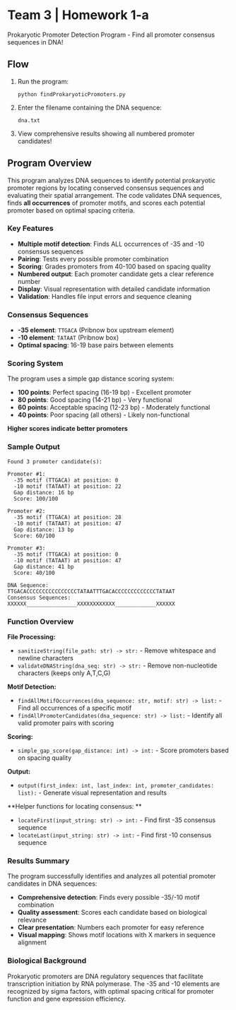 # Team 3 | Homework 1-a
Prokaryotic Promoter Detection Program - Find all promoter consensus sequences in DNA!

## Flow
1. Run the program:
   ```
   python findProkaryoticPromoters.py
   ```
2. Enter the filename containing the DNA sequence:
   ```
   dna.txt
   ```
3. View comprehensive results showing all numbered promoter candidates!

## Program Overview
This program analyzes DNA sequences to identify potential prokaryotic promoter regions by locating conserved consensus sequences and evaluating their spatial arrangement. The code validates DNA sequences, finds **all occurrences** of promoter motifs, and scores each potential promoter based on optimal spacing criteria.

### Key Features
- **Multiple motif detection**: Finds ALL occurrences of -35 and -10 consensus sequences
- **Pairing**: Tests every possible promoter combination 
- **Scoring**: Grades promoters from 40-100 based on spacing quality
- **Numbered output**: Each promoter candidate gets a clear reference number
- **Display**: Visual representation with detailed candidate information
- **Validation**: Handles file input errors and sequence cleaning

### Consensus Sequences
- **-35 element**: `TTGACA` (Pribnow box upstream element)
- **-10 element**: `TATAAT` (Pribnow box)
- **Optimal spacing**: 16-19 base pairs between elements

### Scoring System
The program uses a simple gap distance scoring system:
- **100 points**: Perfect spacing (16-19 bp) - Excellent promoter
- **80 points**: Good spacing (14-21 bp) - Very functional
- **60 points**: Acceptable spacing (12-23 bp) - Moderately functional  
- **40 points**: Poor spacing (all others) - Likely non-functional

**Higher scores indicate better promoters**

### Sample Output
```
Found 3 promoter candidate(s):

Promoter #1:
  -35 motif (TTGACA) at position: 0
  -10 motif (TATAAT) at position: 22
  Gap distance: 16 bp
  Score: 100/100

Promoter #2:
  -35 motif (TTGACA) at position: 28
  -10 motif (TATAAT) at position: 47
  Gap distance: 13 bp
  Score: 60/100

Promoter #3:
  -35 motif (TTGACA) at position: 0
  -10 motif (TATAAT) at position: 47
  Gap distance: 41 bp
  Score: 40/100

DNA Sequence:        TTGACACCCCCCCCCCCCCCCCTATAATTTGACACCCCCCCCCCCCCTATAAT
Consensus Sequences: XXXXXX________________XXXXXXXXXXXX_____________XXXXXX
```

### Function Overview

**File Processing:**
- `sanitizeString(file_path: str) -> str:` - Remove whitespace and newline characters
- `validateDNAString(dna_seq: str) -> str:` - Remove non-nucleotide characters (keeps only A,T,C,G)

**Motif Detection:**
- `findAllMotifOccurrences(dna_sequence: str, motif: str) -> list:` - Find all occurrences of a specific motif
- `findAllPromoterCandidates(dna_sequence: str) -> list:` - Identify all valid promoter pairs with scoring

**Scoring:**
- `simple_gap_score(gap_distance: int) -> int:` - Score promoters based on spacing quality

**Output:**
- `output(first_index: int, last_index: int, promoter_candidates: list):` - Generate visual representation and results

**Helper functions for locating consensus: **
- `locateFirst(input_string: str) -> int:` - Find first -35 consensus sequence
- `locateLast(input_string: str) -> int:` - Find first -10 consensus sequence

### Results Summary
The program successfully identifies and analyzes all potential promoter candidates in DNA sequences:
- **Comprehensive detection**: Finds every possible -35/-10 motif combination
- **Quality assessment**: Scores each candidate based on biological relevance
- **Clear presentation**: Numbers each promoter for easy reference
- **Visual mapping**: Shows motif locations with X markers in sequence alignment

### Biological Background
Prokaryotic promoters are DNA regulatory sequences that facilitate transcription initiation by RNA polymerase. The -35 and -10 elements are recognized by sigma factors, with optimal spacing critical for promoter function and gene expression efficiency.
